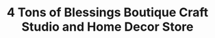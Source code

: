 ---
title: "4 Tons of Blessings Boutique Craft Studio and Home Decor Store"
url: /coweta/4-tons-of-blessings-boutique-craft-studio-and-home-decor-store/
shop: Kunst
---